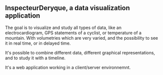 ## InspecteurDeryque, a data visualization application

The goal is to visualize and study all types of data, like an electrocardiogram, GPS statements of a cyclist, or temperature of a mountain. With volumetries which are very varied, and the possibility to see it in real time, or in delayed time.

It's possible to combine different data, different graphical representations, and to study it with a timeline.

It's a web application working in a client/server environnemnt.